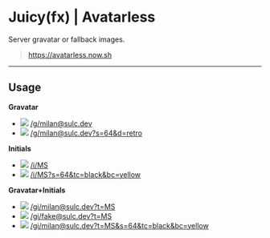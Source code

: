 # Juicy(fx) | Avatarless

Server gravatar or fallback images.
> https://avatarless.now.sh

-----

## Usage

**Gravatar**

- ![](https://avatarless.now.sh/g/milan@sulc.dev?s=32) [/g/milan@sulc.dev](https://avatarless.now.sh/g/milan@sulc.dev)
- ![](https://avatarless.now.sh/g/milan@sulc.dev?s=64&d=retro) [/g/milan@sulc.dev?s=64&d=retro](https://avatarless.now.sh/g/milan@sulc.dev?s=64&d=retro)

**Initials**

- ![](https://avatarless.now.sh/i/MS?s=32) [/i/MS](https://avatarless.now.sh/i/MS)
- ![](https://avatarless.now.sh/i/MS?s=64&tc=black&bc=yellow) [/i/MS?s=64&tc=black&bc=yellow](https://avatarless.now.sh/i/MS?s=64&tc=black&bc=yellow)

**Gravatar+Initials**

- ![](https://avatarless.now.sh/gi/milan@sulc.dev?t=MS&s=32) [/gi/milan@sulc.dev?t=MS](https://avatarless.now.sh/gi/milan@sulc.dev?t=MS)
- ![](https://avatarless.now.sh/gi/fake@sulc.dev?t=MS&s=32) [/gi/fake@sulc.dev?t=MS](https://avatarless.now.sh/gi/fake@sulc.dev?t=MS)
- ![](https://avatarless.now.sh/gi/milan@sulc.dev?t=MS&s=64&tc=black&bc=yellow) [/gi/milan@sulc.dev?t=MS&s=64&tc=black&bc=yellow](https://avatarless.now.sh/gi/milan@sulc.dev?t=MS&s=64&tc=black&bc=yellow)
